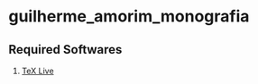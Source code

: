# guilherme_amorim_monografia
## Required Softwares
1. [TeX Live](https://www.tug.org/texlive/windows.html)
